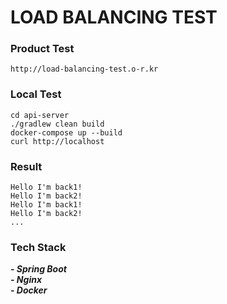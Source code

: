 # LOAD BALANCING TEST

### Product Test

```
http://load-balancing-test.o-r.kr
```

### Local Test

```shell
cd api-server
./gradlew clean build
docker-compose up --build
curl http://localhost
```

### Result

```
Hello I'm back1!
Hello I'm back2!
Hello I'm back1!
Hello I'm back2!
...
```

### Tech Stack

**_- Spring Boot_**<br>
**_- Nginx_**<br>
**_- Docker_**

